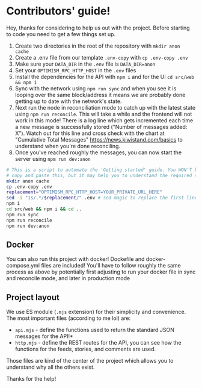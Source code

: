 # Contributors' guide!

Hey, thanks for considering to help us out with the project. Before starting to code you need to get a few things set up.


1. Create two directories in the root of the repository with `mkdir anon cache`
2. Create a .env file from our template `.env-copy` with `cp .env-copy .env`
3. Make sure your `DATA_DIR` in the `.env` file is `DATA_DIR=anon`
4. Set your `OPTIMISM_RPC_HTTP_HOST` in the `.env` files 
5. Install the dependencies for the API with `npm i` and for the UI `cd src/web && npm i`
6. Sync with the network using `npm run sync` and when you see it is looping over the same block/address it means we are probably done getting up to date with the network's state.
7. Next run the node in reconciliation mode to catch up with the latest state using `npm run reconcile`. This will take a while and the frontend will not work in this mode! There is a log line which gets incremented each time a new message is successfully stored ("Number of messages added: X"). Watch out for this line and cross check with the chart at "Cumulative Total Messages" https://news.kiwistand.com/basics to understand when you're done reconciling.
8. Once you've reached roughly the messages, you can now start the server using `npm run dev:anon`

```bash
# This is a script to automate the 'Getting started' guide. You WON'T be able to just
# copy and paste this, but it may help you to understand the required steps.
mkdir anon cache
cp .env-copy .env
replacement="OPTIMISM_RPC_HTTP_HOST=YOUR_PRIVATE_URL_HERE"
sed -i "1s/.*/$replacement/" .env # sed magic to replace the first line of the .env file with the OPTIMISM stuff
npm i
cd src/web && npm i && cd ..
npm run sync
npm run reconcile
npm run dev:anon
```

## Docker

You can also run this project with docker! Dockefile and docker-compose.yml files are included! You'll have to follow roughly the same process as above by potentially first adjusting to run your docker file in sync and reconcile mode, and later in production mode

## Project layout

We use ES module (`.mjs` extension) for their simplicity and convenience. The most important files (according to me lol) are:
- `api.mjs` - define the functions used to return the standard JSON messages for the API!*
- `http.mjs` - define the REST routes for the API, you can see how the functions for the feeds, stories, and comments are used.

Those files are kind of the center of the project which allows you to understand why all the others exist.

Thanks for the help!
